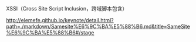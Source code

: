 XSSI（Cross Site Script Inclusion，跨域脚本包含）

http://elemefe.github.io/keynote/detail.html?path=./markdown/Samesite%E6%9C%BA%E5%88%B6.md&title=SameSite%E6%9C%BA%E5%88%B6#/stage